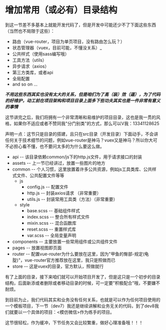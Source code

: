 # 增加常用（或必有）目录结构
到这一节差不多基本上就能开发代码了，但是开发中可能还少不了下面这些东西（当然也不局限于这些）：
* 路由（vue-router，项目为单页项目，没有路由怎么玩？）
* 状态管理器（vuex，目前可能，不懂没关系）_
* 公共样式（使用sass编写哦）
* 工具方法（utils）
* 异步请求（axios）
* 第三方类库，或者api
* 全局配置
* and so on ...


***不用这些东西其实也没有太大的关系，但是咱们为了高（装）效（逼），为了代码的好维护，动工前在项目架构和项目目录上面多下些功夫其实也是一件非常有意义的事情***

这节讲完之后，我们将拥有一个非常清晰和易维护的项目目录，这也是我一贯的风格，如果你不适应或者不赞同我"分门别类"的方式，那么可以V我：13341128625

声明一点：这节只是目录的搭建，且只在src目录（开发目录）下面动手，不会讲任何关于技术细节的问题，例如vue-router是神马？vuex又是神马？所以你大可不必担心看不懂，也不要问太多的为什么要这么做。

- api -- 该目录依赖common/js下的http.js文件，用于请求接口的封装
- assets -- 上一节已经讲过，放置一些图片的地方
- common -- 个人习惯，这里放置着许多公共资源，例如js工具类库、公共样式文件、公共配置文件等等
    - js
        - config.js -- 配置文件 
        - http.js -- 封装axios请求 （非常重要）
        - utils.js -- 封装常用工具类（方法）（非常重要）
    * style
        * base.scss -- 基础组件样式
        * index.scss -- 整合所有样式文件
        * mixin.scss -- 混合函数库
        * reset.scss -- 重置样式库
        * var.scss -- 全局变量声明
- components -- 主要放置一些常用组件或公共组件文件
- pages -- 放置视图即页面
- router -- 配置vue-router为什么要放在这里，因为"甲鱼的臀部-规定(龟腚)"，vue-router官方推荐放在这里，我只是照做而已 
- store -- 这是vuex的目录，官方默认，照做就行

有了上面的目录，接下来咱们就可以开始项目开发了，但是这只是一个初步的目录结构，后面新添或者删除或者移动目录的时候，可一定要"积极配合"哦，不要嫌不耐烦。


到目前为止，我们代码其实和业务没有任何关系，也就是可以作为任何项目使用的一个模板项目，下一节（dev7）我还是继续讲解和业务无关的代码，到了dev8我们就要以一个具体的项目：<模仿微信>作为练手的项目。

这节很轻松，作为缓冲，下节任务又会比较繁重，做好心理准备哦！！！

